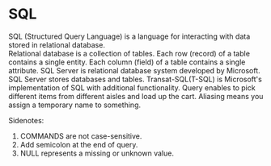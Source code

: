 # SQL


SQL (Structured Query Language) is a language for interacting with data stored in relational database.\
Relational database is a collection of tables. Each row (record) of a table contains a single entity. Each column (field) of a table contains a single attribute.
SQL Server is relational database system developed by Microsoft. SQL Server stores databases and tables.
Transat-SQL(T-SQL) is Microsoft's implementation of SQL with additional functionality. 
Query enables to pick different items from different aisles and load up the cart.
Aliasing means you assign a temporary name to something.

Sidenotes:
1. COMMANDS are not case-sensitive.
2. Add semicolon at the end of query.
3. NULL represents a missing or unknown value.

